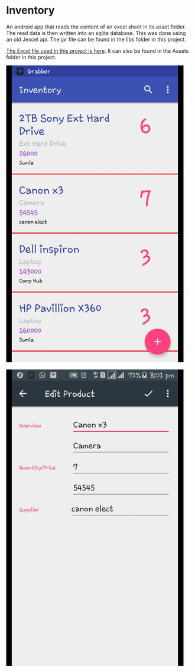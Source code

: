 # Inventory

An android app that reads the content of an excel sheet in its asset folder. The read data is then written into an sqlite database. This was done using an old Jexcel api. The jar file can be found in the libs folder in this project.

[The Excel file used in this project is here](https://github.com/lollykrown/Inventory/Inventory/app/main/Assets/products.xls). It can also be found in the Assets folder in this project.


![alt text](screenshots/1.png "MainActivity")<br/><br/>  ![alt text](screenshots/2.png "EditorActivity")


